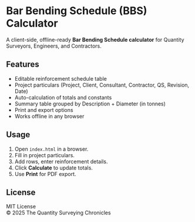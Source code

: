 # Bar Bending Schedule (BBS) Calculator

A client-side, offline-ready **Bar Bending Schedule calculator** for Quantity Surveyors, Engineers, and Contractors.

## Features
- Editable reinforcement schedule table
- Project particulars (Project, Client, Consultant, Contractor, QS, Revision, Date)
- Auto-calculation of totals and constants
- Summary table grouped by Description + Diameter (in tonnes)
- Print and export options
- Works offline in any browser

## Usage
1. Open `index.html` in a browser.
2. Fill in project particulars.
3. Add rows, enter reinforcement details.
4. Click **Calculate** to update totals.
5. Use **Print** for PDF export.

## License
MIT License  
© 2025 The Quantity Surveying Chronicles
